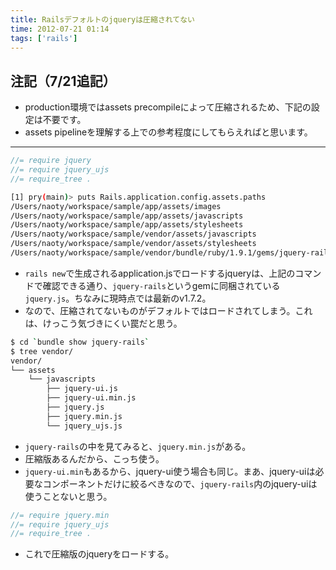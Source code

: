 ```yaml
---
title: Railsデフォルトのjqueryは圧縮されてない
time: 2012-07-21 01:14
tags: ['rails']
---
```


## 注記（7/21追記）

- production環境ではassets precompileによって圧縮されるため、下記の設定は不要です。
- assets pipelineを理解する上での参考程度にしてもらえればと思います。

---

```js:app/assets/javascripts/application.js
//= require jquery
//= require jquery_ujs
//= require_tree .
```

```sh
[1] pry(main)> puts Rails.application.config.assets.paths
/Users/naoty/workspace/sample/app/assets/images
/Users/naoty/workspace/sample/app/assets/javascripts
/Users/naoty/workspace/sample/app/assets/stylesheets
/Users/naoty/workspace/sample/vendor/assets/javascripts
/Users/naoty/workspace/sample/vendor/assets/stylesheets
/Users/naoty/workspace/sample/vendor/bundle/ruby/1.9.1/gems/jquery-rails-1.0.14/vendor/assets/javascripts
```

- `rails new`で生成されるapplication.jsでロードするjqueryは、上記のコマンドで確認できる通り、`jquery-rails`というgemに同梱されている`jquery.js`。ちなみに現時点では最新のv1.7.2。
- なので、圧縮されてないものがデフォルトではロードされてしまう。これは、けっこう気づきにくい罠だと思う。

```sh
$ cd `bundle show jquery-rails`
$ tree vendor/
vendor/
└── assets
    └── javascripts
        ├── jquery-ui.js
        ├── jquery-ui.min.js
        ├── jquery.js
        ├── jquery.min.js
        └── jquery_ujs.js
```

- `jquery-rails`の中を見てみると、`jquery.min.js`がある。
- 圧縮版あるんだから、こっち使う。
- `jquery-ui.min`もあるから、jquery-ui使う場合も同じ。まあ、jquery-uiは必要なコンポーネントだけに絞るべきなので、`jquery-rails`内のjquery-uiは使うことないと思う。

```js:app/assets/javascripts/application.js
//= require jquery.min
//= require jquery_ujs
//= require_tree .
```

- これで圧縮版のjqueryをロードする。
